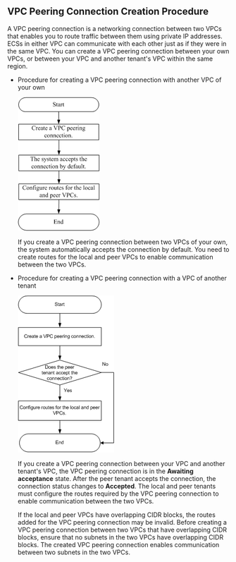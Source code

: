## VPC Peering Connection Creation Procedure

A VPC peering connection is a networking connection between two VPCs that
enables you to route traffic between them using private IP addresses. ECSs in either VPC can communicate with each other just as if they were in the same VPC. You can create a VPC peering connection between your own VPCs, or between your VPC and another tenant's VPC within the same region.

-   Procedure for creating a VPC peering connection with another VPC of your own

	![](figure/5643c5b0e817f8d09f62e27d85dc902b.png)

	If you create a VPC peering connection between two VPCs of your own, the system automatically accepts the connection by default. You need to create routes for the local and peer VPCs to enable communication between the two VPCs.

-   Procedure for creating a VPC peering connection with a VPC of another tenant

	![](figure/74239097c6e62f46cb9c4d83bfb259be.png)

	If you create a VPC peering connection between your VPC and another tenant's VPC, the VPC peering connection is in the **Awaiting acceptance** state. After the peer tenant accepts the connection, the connection status changes to **Accepted**. The local and peer tenants must configure the routes required by the VPC peering connection to enable communication between the two VPCs.

	If the local and peer VPCs have overlapping CIDR blocks, the routes added for the VPC peering connection may be invalid. Before creating a VPC peering connection between two VPCs that have overlapping CIDR blocks, ensure that no subnets in the two VPCs have overlapping CIDR blocks. The created VPC peering connection enables communication between two subnets in the two VPCs.
